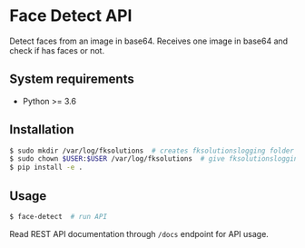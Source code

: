 
Face Detect API
=====================

Detect faces from an image in base64. 
Receives one image in base64 and check if has faces or not.


System requirements
-------------------

- Python >= 3.6


Installation
------------

```bash
$ sudo mkdir /var/log/fksolutions  # creates fksolutionslogging folder
$ sudo chown $USER:$USER /var/log/fksolutions  # give fksolutionslogging folder group permissions
$ pip install -e .
```


Usage
-----

```bash
$ face-detect  # run API
```

Read REST API documentation through ``/docs`` endpoint for API usage.